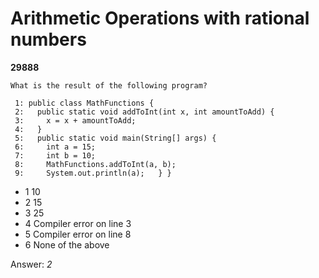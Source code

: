 Arithmetic Operations with rational numbers
===========================================
**29888**
```
What is the result of the following program? 
 
 1: public class MathFunctions { 
 2:   public static void addToInt(int x, int amountToAdd) { 
 3:     x = x + amountToAdd; 
 4:   } 
 5:   public static void main(String[] args) { 
 6:     int a = 15; 
 7:     int b = 10; 
 8:     MathFunctions.addToInt(a, b); 
 9:     System.out.println(a);   } }
```


- 1 10
- 2 15
- 3 25
- 4 Compiler error on line 3
- 5 Compiler error on line 8
- 6 None of the above

Answer: *2*

